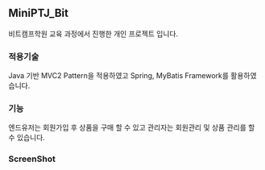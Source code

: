 ## MiniPTJ_Bit
비트캠프학원 교육 과정에서 진행한 개인 프로젝트 입니다.
### 적용기술
Java 기반 MVC2 Pattern을 적용하였고 Spring, MyBatis Framework를 활용하였습니다.
### 기능
엔드유저는 회원가입 후 상품을 구매 할 수 있고 관리자는 회원관리 및 상품 관리를 할 수 있습니다.
### ScreenShot
